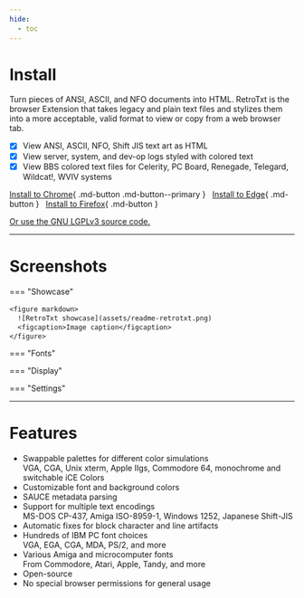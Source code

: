 ```yaml
---
hide:
  - toc
---
```

# Install

Turn pieces of ANSI, ASCII, and NFO documents into HTML. RetroTxt is the browser Extension that takes legacy and plain text files and stylizes them into a more acceptable, valid format to view or copy from a web browser tab.

- [x] View ANSI, ASCII, NFO, Shift JIS text art as HTML
- [x] View server, system, and dev-op logs styled with colored text
- [x] View BBS colored text files for Celerity, PC Board, Renegade, Telegard, Wildcat!, WVIV systems

[Install to Chrome](https://chrome.google.com/webstore/detail/retrotxt/gkjkgilckngllkopkogcaiojfajanahn){ .md-button .md-button--primary } &nbsp; [Install to Edge](https://microsoftedge.microsoft.com/addons/detail/hmgfnpgcofcpkgkadekmjdicaaeopkog){ .md-button } &nbsp; [Install to Firefox](https://addons.mozilla.org/en-US/firefox/addon/retrotxt){ .md-button }

[Or use the GNU LGPLv3 source code.](src)

---

# Screenshots

=== "Showcase"

    <figure markdown>
      ![RetroTxt showcase](assets/readme-retrotxt.png)
      <figcaption>Image caption</figcaption>
    </figure>

=== "Fonts"

=== "Display"

=== "Settings"

---

# Features

* Swappable palettes for different color simulations<br>VGA, CGA, Unix xterm, Apple IIgs, Commodore 64, monochrome and switchable iCE Colors
* Customizable font and background colors
* SAUCE metadata parsing
* Support for multiple text encodings<br>MS-DOS CP-437, Amiga ISO-8959-1, Windows 1252, Japanese Shift-JIS
* Automatic fixes for block character and line artifacts
* Hundreds of IBM PC font choices<br>VGA, EGA, CGA, MDA, PS/2, and more
* Various Amiga and microcomputer fonts<br>From Commodore, Atari, Apple, Tandy, and more
* Open-source
* No special browser permissions for general usage